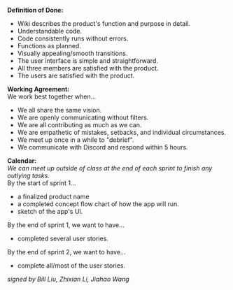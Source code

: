 **Definition of Done:**
- Wiki describes the product's function and purpose in detail.
- Understandable code.
- Code consistently runs without errors.
- Functions as planned.
- Visually appealing/smooth transitions.
- The user interface is simple and straightforward.
- All three members are satisfied with the product.
- The users are satisfied with the product.

**Working Agreement:** \
We work best together when...
- We all share the same vision.
- We are openly communicating without filters. 
- We are all contributing as much as we can.
- We are empathetic of mistakes, setbacks, and individual circumstances.
- We meet up once in a while to "debrief".
- We communicate with Discord and respond within 5 hours.

**Calendar:** \
_*We can meet up outside of class at the end of each sprint to finish any outlying tasks.*_ \
By the start of sprint 1...
- a finalized product name
- a completed concept flow chart of how the app will run.
- sketch of the app's UI.

By the end of sprint 1, we want to have...
- completed several user stories.

By the end of sprint 2, we want to have...
- complete all/most of the user stories.

_signed by Bill Liu, Zhixian Li, Jiahao Wang_
